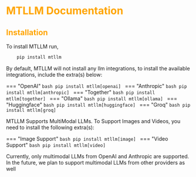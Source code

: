 # <span style="color: orange; font-weight: bold">MTLLM Documentation</span>

## <span style="color: orange">Installation</span>

To install MTLLM run,

```bash
    pip install mtllm
```

By default, MTLLM will not install any llm integrations, to install the available integrations, include the extra(s) below:

=== "OpenAI"
    ```bash
    pip install mtllm[openai]
    ```
=== "Anthropic"
    ```bash
    pip install mtllm[anthropic]
    ```
=== "Together"
    ```bash
    pip install mtllm[together]
    ```
=== "Ollama"
    ```bash
    pip install mtllm[ollama]
    ```
=== "Huggingface"
    ```bash
    pip install mtllm[huggingface]
    ```
=== "Groq"
    ```bash
    pip install mtllm[groq]
    ```

MTLLM Supports MultiModal LLMs. To Support Images and Videos, you need to install the following extra(s):

=== "Image Support"
    ```bash
    pip install mtllm[image]
    ```
=== "Video Support"
    ```bash
    pip install mtllm[video]
    ```

Currently, only multimodal LLMs from OpenAI and Anthropic are supported. In the future, we plan to support multimodal LLMs from other providers as well